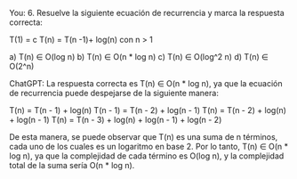 You:
6. Resuelve la siguiente ecuación de recurrencia y marca la respuesta correcta:

T(1) = c
T(n) = T(n -1)+ log(n) con n > 1

a) T(n) ∈ O(log n)
b) T(n) ∈ O(n * log n)
c) T(n) ∈ O(log^2 n)
d) T(n) ∈ O(2^n)

ChatGPT:
La respuesta correcta es T(n) ∈ O(n * log n), ya que la ecuación de recurrencia puede despejarse de la siguiente manera:

T(n) = T(n - 1) + log(n)
T(n - 1) = T(n - 2) + log(n - 1)
T(n) = T(n - 2) + log(n) + log(n - 1)
T(n) = T(n - 3) + log(n) + log(n - 1) + log(n - 2)

De esta manera, se puede observar que T(n) es una suma de n términos, cada uno de los cuales es un logaritmo en base 2. Por lo tanto, T(n) ∈ O(n * log n), ya que la complejidad de cada término es O(log n), y la complejidad total de la suma sería O(n * log n).
